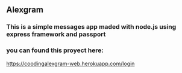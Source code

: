 ## Alexgram
### This is a simple messages app maded with node.js using express framework and passport 

### you can found this proyect here:
https://coodingalexgram-web.herokuapp.com/login
